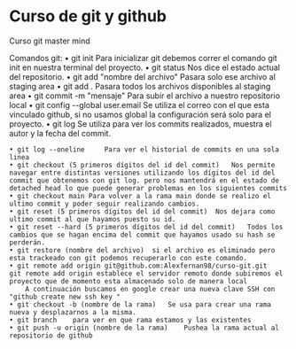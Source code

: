 # Curso de git y github

Curso git master mind 

Comandos git:
	• git init 	Para inicializar git debemos correr el comando git init en nuestra terminal del proyecto.
	• git status	Nos dice el estado actual del repositorio. 
	• git add "nombre del archivo"	Pasara solo ese archivo al staging area
	• git add . 	Pasara todos los archivos disponibles al staging area
	• git commit -m "mensaje"	Para subir el archivo a nuestro repositorio local
	• git config --global user.email	Se utiliza el correo con el que esta vinculado github, si no usamos global la configuración será solo para el proyecto.
	• git log	Se utiliza para ver los commits realizados, muestra el autor y la fecha del commit.
	        
	• git log --oneline 	Para ver el historial de commits en una sola linea
	• git checkout (5 primeros dígitos del id del commit)	Nos permite navegar entre distintas versiones utilizando los dígitos del id del commit que obtenemos con git log. pero nos mantendrá en el estado de detached head lo que puede generar problemas en los siguientes commits
	• git checkout main	Para volver a la rama main donde se realizo el ultimo commit y poder seguir realizando cambios.
	• git reset (5 primeros dígitos del id del commit)	Nos dejara como ultimo commit al que hayamos puesto su id. 
	• git reset --hard (5 primeros dígitos del id del commit)	Todos los cambios que se hagan encima del commit que hayamos usado su hash se perderán.
	• git restore (nombre del archivo)	si el archivo es eliminado pero esta trackeado con git podemos recuperarlo con este comando.
	• git remote add origin git@github.com:Alexfernan98/curso-git.git	git remote add origin establece el servidor remoto donde subiremos el proyecto que de momento esta almacenado solo de manera local
		A continuación buscamos en google crear una nueva clave SSH con "github create new ssh key "
	• git checkout -b (nombre de la rama) 	Se usa para crear una rama nueva y desplazarnos a la misma. 
	• git branch	para ver en que rama estamos y las existentes
	• git push -u origin (nombre de la rama)	Pushea la rama actual al repositorio de github
